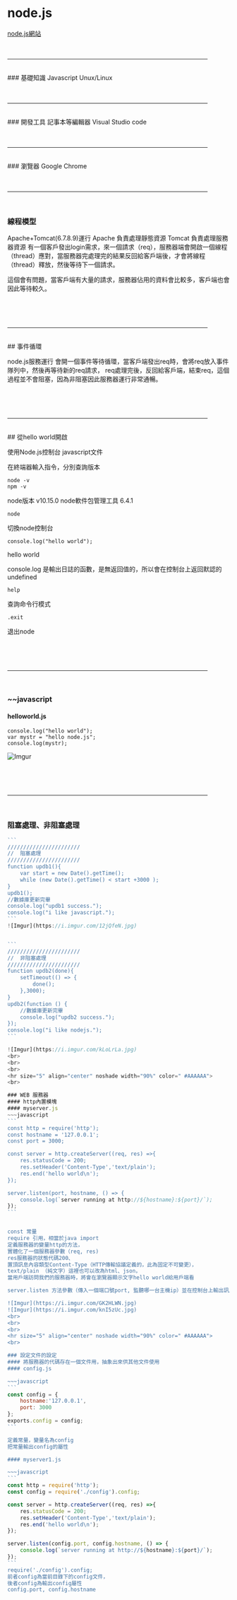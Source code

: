 # node.js
[node.js網站](https://nodejs.org/en/)
<br>
<br>
<br>
<hr size="5" align="center" noshade width="90%" color="	#AAAAAA">
<br>
### 基礎知識
Javascript
Unux/Linux
<br>
<br>
<br>
<hr size="5" align="center" noshade width="90%" color="	#AAAAAA">
<br>
### 開發工具
記事本等編輯器
Visual Studio code
<br>
<br>
<br>
<hr size="5" align="center" noshade width="90%" color="	#AAAAAA">
<br>
### 瀏覽器
Google Chrome

<br>
<br>
<br>
<hr size="5" align="center" noshade width="90%" color="	#AAAAAA">
<br>

### 線程模型

Apache+Tomcat(6.7.8.9)運行
Apache 負責處理靜態資源
Tomcat 負責處理服務器資源
有一個客戶發出login需求，來一個請求（req），服務器端會開啟一個線程（thread）應對，當服務器完處理完的結果反回給客戶端後，才會將線程（thread）釋放，然後等待下一個請求。

這個會有問題，當客戶端有大量的請求，服務器佔用的資料會比較多，客戶端也會因此等待較久。

<br>
<br>
<br>
<hr size="5" align="center" noshade width="90%" color="	#AAAAAA">
<br>
## 事件循環

node.js服務運行
會開一個事件等待循環，當客戶端發出req時，會將req放入事件隊列中，然後再等待新的req請求，
req處理完後，反回給客戶端，結束req，這個過程並不會阻塞，因為非阻塞因此服務器運行非常通暢。

<br>
<br>
<br>
<hr size="5" align="center" noshade width="90%" color="	#AAAAAA">
<br>
## 從hello world開啟

使用Node.js控制台
javascript文件

在終端器輸入指令，分別查詢版本


```
node -v   
npm -v    
```
node版本 v10.15.0
node軟件包管理工具 6.4.1


```
node
```
切換node控制台


```
console.log("hello world");
```
hello world

console.log 是輸出日誌的函數，是無返回值的，所以會在控制台上返回默認的undefined


```
help
```
查詢命令行模式


```
.exit
```
退出node

<br>
<br>
<br>
<hr size="5" align="center" noshade width="90%" color="	#AAAAAA">
<br>

### ~~javascript
#### helloworld.js

```
console.log("hello world");
var mystr = "hello node.js";
console.log(mystr);
```

![Imgur](https://i.imgur.com/ACOQ2hm.jpg)

<br>
<br>
<br>
<hr size="5" align="center" noshade width="90%" color="	#AAAAAA">
<br>

### 阻塞處理、非阻塞處理

~~~javascript
```
///////////////////////
//  阻塞處理
///////////////////////
function updb1(){
    var start = new Date().getTime();
    while (new Date().getTime() < start +3000 );
}
updb1();
//數據庫更新完畢
console.log("updb1 success.");
console.log("i like javascript.");
```
![Imgur](https://i.imgur.com/12jQfeN.jpg)


```
///////////////////////
//  非阻塞處理
///////////////////////
function updb2(done){
    setTimeout(() => {
        done();
    },3000);
}
updb2(function () {
    //數據庫更新完畢    
    console.log("updb2 success.");
});
console.log("i like nodejs.");
```

![Imgur](https://i.imgur.com/kLoLrLa.jpg)
<br>
<br>
<br>
<hr size="5" align="center" noshade width="90%" color="	#AAAAAA">
<br>

### WEB 服務器
#### http內置模塊
#### myserver.js
~~~javascript
```
const http = require('http');
const hostname = '127.0.0.1';
const port = 3000;

const server = http.createServer((req, res) =>{
    res.statusCode = 200;
    res.setHeader('Content-Type','text/plain');
    res.end('hello world\n');
});

server.listen(port, hostname, () => {
    console.log(`server running at http://${hostname}:${port}/`);
});
```


const 常量
require 引用，相當於java import
定義服務器的變量http的方法，
實體化了一個服務器參數（req, res)
res服務器的狀態代碼200、
置頂訊息內容類型Content-Type（HTTP傳輸協議定義的，此為固定不可變更），
text/plain （純文字）這裡也可以改為html、json，
當用戶端訪問我們的服務器時，將會在瀏覽器顯示文字hello world給用戶端看

server.listen 方法參數（傳入一個端口號port, 監聽哪一台主機ip）並在控制台上輸出訊息

![Imgur](https://i.imgur.com/GK2HLWN.jpg)
![Imgur](https://i.imgur.com/knI5zUc.jpg)
<br>
<br>
<br>
<hr size="5" align="center" noshade width="90%" color="	#AAAAAA">
<br>

### 設定文件的設定
#### 將服務器的代碼存在一個文件用，抽象出來供其他文件使用
#### config.js

~~~javascript
```
const config = {
    hostname:'127.0.0.1',
    port: 3000
};
exports.config = config;
```

定義常量，變量名為config
把常量輸出config的屬性

#### myserver1.js

~~~javascript
```
const http = require('http');
const config = require('./config').config;

const server = http.createServer((req, res) =>{
    res.statusCode = 200;
    res.setHeader('Content-Type','text/plain');
    res.end('hello world\n');
});

server.listen(config.port, config.hostname, () => {
    console.log(`server running at http://${hostname}:${port}/`);
});
```
require('./config').config;
前者config為當前目錄下的config文件，
後者config為輸出config屬性 
config.port, config.hostname